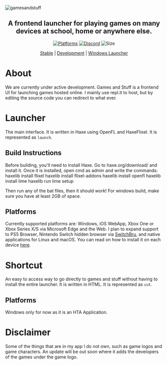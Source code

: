 ![gamesandstuff](https://user-images.githubusercontent.com/68365423/199411065-61e6c76c-72c0-46f3-9e8d-195eb69f58f5.png)
<div align="center">

## A frontend launcher for playing games on many devices at school, home or anywhere else.

[![Platforms](https://img.shields.io/badge/platforms-ios%20pwa%20%7C%20windows%20%7C%20web%20%7C%20xbox%20via%20ms%20edge-lightgrey)](data:text/html,<script>history.back()</script>)
[![Discord](https://discordapp.com/api/guilds/828428540272967680/widget.png?style=shield)](https://discord.gg/up7VmmCPhn)
![Size](https://img.shields.io/github/repo-size/ethpsa09/gamesandstuff)

[Stable](https://gamesandstuff.letsgoaway.repl.co) | [Development](https://gamesandstuffdevver.letsgoaway.repl.co) | [Windows Launcher](https://gamesandstuffdl--letsgoaway.repl.co)
</div>

# About
We are currently under active development.
Games and Stuff is a frontend UI for launching games hosted online. I mainly use repl.it to host, but by editing the source code you can redirect to what ever.
# Launcher
The main interface. It is written in Haxe using OpenFL and HaxeFlixel.
It is represented as `launch`.
## Build Instructions
Before building, you'll need to install Haxe. Go to haxe.org/download/ and install it.
Once it is installed, open cmd as admin and write the commands:
haxelib install flixel
haxelib install flixel-addons
haxelib install openfl
haxelib install lime
haxelib run lime setup

Then run any of the bat files, then it should work!
For windows build, make sure you have at least 2GB of space.
## Platforms
Currently supported platforms are:
Windows, iOS WebApp, Xbox One or Xbox Series X/S via Microsoft Edge and the Web.
I plan to expand support to PS5 Browser, Nintendo Switch hidden browser via [SwitchBru](https://switchbru.com/dns), and native applications for Linux and macOS.
You can read on how to install it on each device [here](https://github.com/ethpsa09/gamesandstuff/wiki/Installation).
# Shortcut
An easy to access way to go directly to games and stuff without having to install the entire launcher. It is written in HTML.
It is represented as `cut`.
## Platforms
Windows only for now as it is an HTA Application.
# Disclaimer
Some of the things that are in my app I do not own, such as game logos and game characters.
An update will be out soon where it adds the developers of the games under the game logo.
